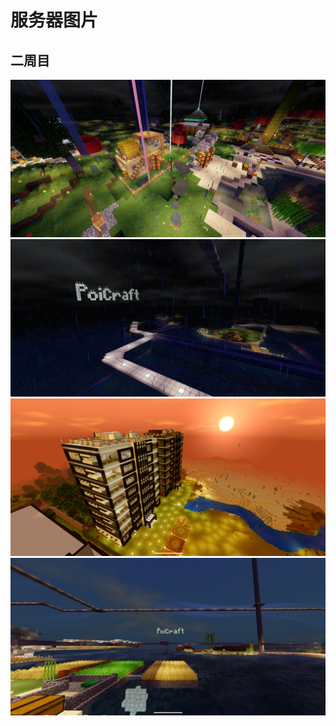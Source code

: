 # 服务器图片

## 二周目
![0](_media/2/0.png)
![1](_media/2/1.png)
![2](_media/2/2.png)
![3](_media/2/3.png)
